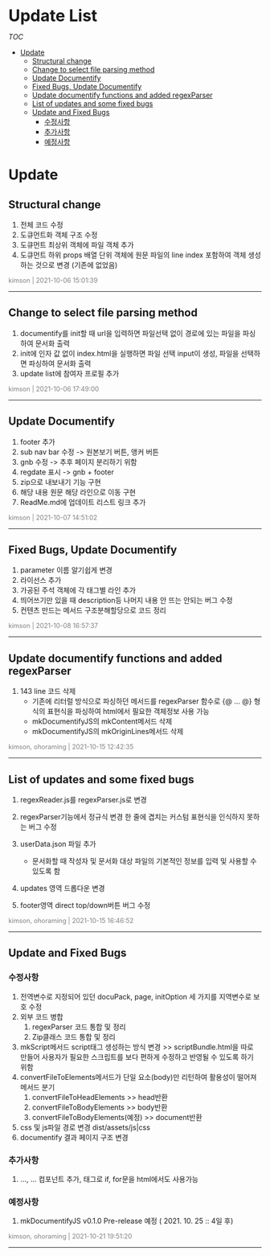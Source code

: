 <div style="font-size: 2rem; font-weight: 700;">Update List</div>

*TOC*

- [Update](#update)
  - [Structural change](#structural-change)
  - [Change to select file parsing method](#change-to-select-file-parsing-method)
  - [Update Documentify](#update-documentify)
  - [Fixed Bugs, Update Documentify](#fixed-bugs-update-documentify)
  - [Update documentify functions and added regexParser](#update-documentify-functions-and-added-regexparser)
  - [List of updates and some fixed bugs](#list-of-updates-and-some-fixed-bugs)
  - [Update and Fixed Bugs](#update-and-fixed-bugs)
    - [수정사항](#수정사항)
    - [추가사항](#추가사항)
    - [예정사항](#예정사항)

# Update

## Structural change

1. 전체 코드 수정
2. 도큐먼트화 객체 구조 수정
3. 도큐먼트 최상위 객체에 파일 객체 추가
4. 도큐먼트 하위 props 배열 단위 객체에 원문 파일의 line index 포함하여 객체 생성하는 것으로 변경 (기존에 없었음)

<span style="color: gray; font-size: .8rem">kimson | 2021-10-06 15:01:39</span>

-----

## Change to select file parsing method

1. documentify를 init할 때 url을 입력하면 파일선택 없이 경로에 있는 파일을 파싱하여 문서화 출력
2. init에 인자 값 없이 index.html을 실행하면 파일 선택 input이 생성, 파일을 선택하면 파싱하여 문서화 출력
3. update list에 참여자 프로필 추가

<span style="color: gray; font-size: .8rem">kimson | 2021-10-06 17:49:00</span>

-----

## Update Documentify

1. footer 추가
2. sub nav bar 수정 -> 원본보기 버튼, 앵커 버튼
3. gnb 수정 -> 추후 페이지 분리하기 위함
4. regdate 표시 -> gnb + footer
5. zip으로 내보내기 기능 구현
6. 해당 내용 원문 해당 라인으로 이동 구현
7. ReadMe.md에 업데이트 리스트 링크 추가

<span style="color: gray; font-size: .8rem">kimson | 2021-10-07 14:51:02</span>

-----

## Fixed Bugs, Update Documentify

1. parameter 이름 알기쉽게 변경
2. 라이선스 추가
3. 가공된 주석 객체에 각 태그별 라인 추가
4. 띄어쓰기만 있을 때 description등 나머지 내용 안 뜨는 안되는 버그 수정
5. 컨텐츠 만드는 메서드 구조분해할당으로 코드 정리

<span style="color: gray; font-size: .8rem">kimson | 2021-10-08 16:57:37</span>

-----

## Update documentify functions and added regexParser

1. 143 line 코드 삭제
   - 기존에 리터럴 방식으로 파싱하던 메서드를 regexParser 함수로 {@ ... @} 형식의 표현식을 파싱하여 html에서 필요한 객체정보 사용 가능
   - mkDocumentifyJS의 mkContent메서드 삭제
   - mkDocumentifyJS의 mkOriginLines메서드 삭제

<span style="color: gray; font-size: .8rem;">kimson, ohoraming | 2021-10-15 12:42:35</span>

-----

## List of updates and some fixed bugs

1. regexReader.js를 regexParser.js로 변경
2. regexParser기능에서 정규식 변경 한 줄에 겹치는 커스텀 표현식을 인식하지 못하는 버그 수정
3. userData.json 파일 추가
   - 문서화할 때 작성자 및 문서화 대상 파일의 기본적인 정보를 입력 및 사용할 수 있도록 함

4. updates 영역 드롭다운 변경
5. footer영역 direct top/down버튼 버그 수정

<span style="color: gray; font-size: .8rem;">kimson, ohoraming | 2021-10-15 16:46:52</span>


-----

## Update and Fixed Bugs

### 수정사항

1. 전역변수로 지정되어 있던 docuPack, page, initOption 세 가지를 지역변수로 보호 수정
2. 외부 코드 병합
   1. regexParser 코드 통합 및 정리
   2. Zip클래스 코드 통합 및 정리
3. mkScript메서드 script태그 생성하는 방식 변경 >> scriptBundle.html을 따로 만들어 사용자가 필요한 스크립트를 보다 편하게 수정하고 반영될 수 있도록 하기 위함
4. convertFileToElements메서드가 단일 요소(body)만 리턴하여 활용성이 떨어져 메서드 분기
   1. convertFileToHeadElements >> head반환
   2. convertFileToBodyElements >> body반환
   3. convertFileToBodyElements(예정) >> document반환
5. css 및 js파일 경로 변경 dist/assets/js|css
6. documentify 결과 페이지 구조 변경

### 추가사항

1. <d-if test="">...</d-if>, <d-for var="" target="">...</d-for> 컴포넌트 추가, 태그로 if, for문을 html에서도 사용가능

### 예정사항

1. mkDocumentifyJS v0.1.0 Pre-release 예정 ( 2021. 10. 25 :: 4일 후)

<span style="color: gray; font-size: .8rem;">kimson, ohoraming | 2021-10-21 19:51:20</span>

-----